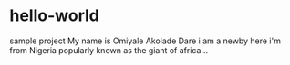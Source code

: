 # hello-world
sample project
My name is Omiyale Akolade Dare i am a newby here i'm from Nigeria popularly known as the giant of africa...
